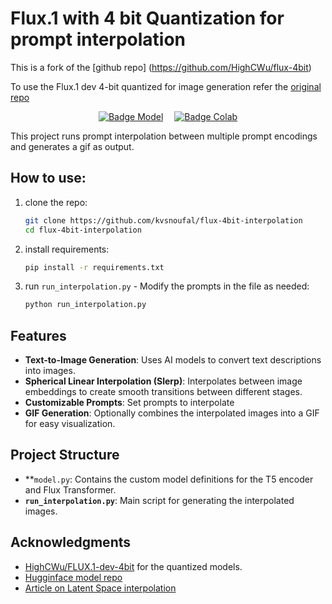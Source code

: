 # Flux.1 with 4 bit Quantization for prompt interpolation

This is a fork of the [github repo] (https://github.com/HighCWu/flux-4bit)

To use the Flux.1 dev 4-bit quantized for image generation refer the [original repo](https://github.com/HighCWu/flux-4bit)
<div align = center>

[![Badge Model]][Model]   
[![Badge Colab]][Colab]

<!---------------------------------------------------------------------------->

[Model]: https://huggingface.co/HighCWu/FLUX.1-dev-4bit
[Colab]: https://colab.research.google.com/github/HighCWu/flux-4bit/blob/main/colab_t4.ipynb


<!---------------------------------[ Badges ]---------------------------------->

[Badge Model]: https://huggingface.co/datasets/huggingface/badges/resolve/main/model-on-hf-sm.svg
[Badge Colab]: https://colab.research.google.com/assets/colab-badge.svg

<!---------------------------------------------------------------------------->
</div>

This project runs prompt interpolation between multiple prompt encodings and generates a gif as output.

## How to use:

1. clone the repo:
    ```sh
    git clone https://github.com/kvsnoufal/flux-4bit-interpolation
    cd flux-4bit-interpolation
    ```

2. install requirements:
    ```sh
    pip install -r requirements.txt
    ```

3. run `run_interpolation.py` - Modify the prompts in the file as needed:
    ```sh
    python run_interpolation.py
    ```

## Features
- **Text-to-Image Generation**: Uses AI models to convert text descriptions into images.
- **Spherical Linear Interpolation (Slerp)**: Interpolates between image embeddings to create smooth transitions between different stages.
- **Customizable Prompts**: Set prompts to interpolate
- **GIF Generation**: Optionally combines the interpolated images into a GIF for easy visualization.

## Project Structure

- **`model.py`: Contains the custom model definitions for the T5 encoder and Flux Transformer.
- **`run_interpolation.py`**: Main script for generating the interpolated images.

## Acknowledgments

- [HighCWu/FLUX.1-dev-4bit](https://huggingface.co/HighCWu/FLUX.1-dev-4bit) for the quantized models.
- [Hugginface model repo](https://huggingface.co/HighCWu/FLUX.1-dev-4bit)
- [Article on Latent Space interpolation](https://huggingface.co/learn/cookbook/en/stable_diffusion_interpolation)

